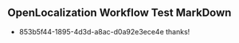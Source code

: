## OpenLocalization Workflow Test MarkDown
* 853b5f44-1895-4d3d-a8ac-d0a92e3ece4e thanks!

<!--HONumber=Jan17_HO2-->


